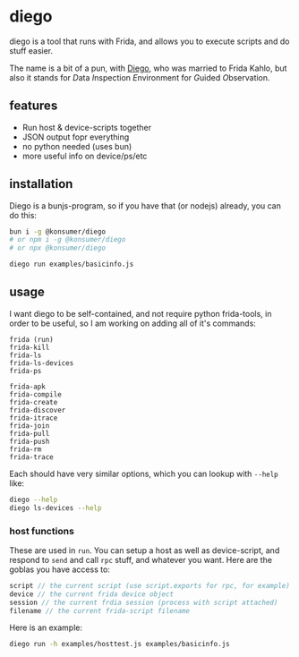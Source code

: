 # diego

diego is a tool that runs with Frida, and allows you to execute scripts and do stuff easier.

The name is a bit of a pun, with [Diego](https://en.wikipedia.org/wiki/Diego_Rivera), who was married to Frida Kahlo, but also it stands for *D*ata *I*nspection *E*nvironment for *G*uided *O*bservation.

## features

- Run host & device-scripts together
- JSON output fopr everything
- no python needed (uses bun)
- more useful info on device/ps/etc

## installation

Diego is a bunjs-program, so if you have that (or nodejs) already, you can do this:

```sh
bun i -g @konsumer/diego
# or npm i -g @konsumer/diego
# or npx @konsumer/diego

diego run examples/basicinfo.js
```

## usage

I want diego to be self-contained, and not require python frida-tools, in order to be useful, so I am working on adding all of it's commands:

```
frida (run)
frida-kill
frida-ls
frida-ls-devices
frida-ps

frida-apk
frida-compile
frida-create
frida-discover
frida-itrace
frida-join
frida-pull
frida-push
frida-rm
frida-trace
```

Each should have very similar options, which you can lookup with `--help` like:

```sh
diego --help
diego ls-devices --help
```

### host functions

These are used in `run`. You can setup a host as well as device-script, and respond to `send` and call `rpc` stuff, and whatever you want. Here are the goblas you have access to:

```js
script // the current script (use script.exports for rpc, for example)
device // the current frida device object
session // the current frdia session (process with script attached)
filename // the current frida-script filename
```

Here is an example:

```sh
diego run -h examples/hosttest.js examples/basicinfo.js
```
